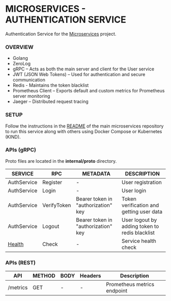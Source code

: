 # MICROSERVICES - AUTHENTICATION SERVICE

Authentication Service for the [Microservices](https://github.com/SagarMaheshwary/microservices) project.

### OVERVIEW

- Golang
- ZeroLog
- gRPC – Acts as both the main server and client for the User service
- JWT (JSON Web Tokens) – Used for authentication and secure communication
- Redis - Maintains the token blacklist
- Prometheus Client – Exports default and custom metrics for Prometheus server monitoring
- Jaeger – Distributed request tracing

### SETUP

Follow the instructions in the [README](https://github.com/SagarMaheshwary/microservices?tab=readme-ov-file#setup) of the main microservices repository to run this service along with others using Docker Compose or Kubernetes (KIND).

### APIs (gRPC)

Proto files are located in the **internal/proto** directory.

| SERVICE                                                        | RPC         | METADATA                            | DESCRIPTION                                    |
| -------------------------------------------------------------- | ----------- | ----------------------------------- | ---------------------------------------------- |
| AuthService                                                    | Register    | -                                   | User registration                              |
| AuthService                                                    | Login       | -                                   | User login                                     |
| AuthService                                                    | VerifyToken | Bearer token in "authorization" key | Token verification and getting user data       |
| AuthService                                                    | Logout      | Bearer token in "authorization" key | User logout by adding token to redis blacklist |
| [Health](https://google.golang.org/grpc/health/grpc_health_v1) | Check       | -                                   | Service health check                           |

### APIs (REST)

| API      | METHOD | BODY | Headers | Description                 |
| -------- | ------ | ---- | ------- | --------------------------- |
| /metrics | GET    | -    | -       | Prometheus metrics endpoint |
